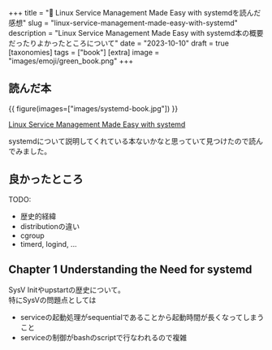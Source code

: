 +++
title = "📗 Linux Service Management Made Easy with systemdを読んだ感想"
slug = "linux-service-management-made-easy-with-systemd"
description = "Linux Service Management Made Easy with systemd本の概要だったりよかったところについて"
date = "2023-10-10"
draft = true
[taxonomies]
tags = ["book"]
[extra]
image = "images/emoji/green_book.png"
+++

## 読んだ本

{{ figure(images=["images/systemd-book.jpg"]) }}

[Linux Service Management Made Easy with systemd](https://learning.oreilly.com/library/view/linux-service-management/9781801811644/)

systemdについて説明してくれている本ないかなと思っていて見つけたので読んでみました。　　

## 良かったところ

TODO:

* 歴史的経緯
* distributionの違い
* cgroup
* timerd, logind, ...

## Chapter 1 Understanding the Need for systemd

SysV Initやupstartの歴史について。  
特にSysVの問題点としては  
* serviceの起動処理がsequentialであることから起動時間が長くなってしまうこと
* serviceの制御がbashのscriptで行なわれるので複雑